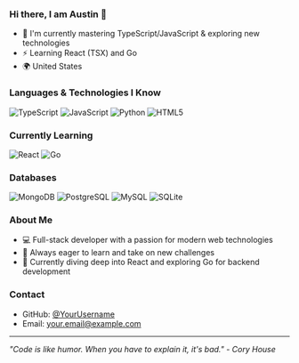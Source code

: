 ### Hi there, I am Austin 👋

- 📖 I'm currently mastering TypeScript/JavaScript & exploring new technologies
- ⚡ Learning React (TSX) and Go
- 🌍 United States

### Languages & Technologies I Know
<img src="https://img.shields.io/badge/typescript-%23007ACC.svg?style=for-the-badge&logo=typescript&logoColor=white" alt="TypeScript" style="max-width: 100%;" /> <img src="https://img.shields.io/badge/javascript-%23323330.svg?style=for-the-badge&logo=javascript&logoColor=%23F7DF1E" alt="JavaScript" style="max-width: 100%" /> <img src="https://img.shields.io/badge/python-3670A0?style=for-the-badge&logo=python&logoColor=ffdd54" alt="Python" style="max-width: 100%;" /> <img src="https://img.shields.io/badge/html5-%23E34F26.svg?style=for-the-badge&logo=html5&logoColor=white" alt="HTML5" style="max-width: 100%;" />

### Currently Learning
<img src="https://img.shields.io/badge/react-%2320232a.svg?style=for-the-badge&logo=react&logoColor=%2361DAFB" alt="React" style="max-width: 100%;" /> <img src="https://img.shields.io/badge/go-%2300ADD8.svg?style=for-the-badge&logo=go&logoColor=white" alt="Go" style="max-width: 100%;" />

### Databases
<img src="https://img.shields.io/badge/MongoDB-%234ea94b.svg?style=for-the-badge&logo=mongodb&logoColor=white" alt="MongoDB" style="max-width: 100%;" /> <img src="https://img.shields.io/badge/PostgreSQL-%2307405e.svg?style=for-the-badge&logo=postgresql&logoColor=white" alt="PostgreSQL" style="max-width: 100%;" /> <img src="https://img.shields.io/badge/mysql-%2300f.svg?style=for-the-badge&logo=mysql&logoColor=white" alt="MySQL" style="max-width: 100%;" /> <img src="https://img.shields.io/badge/sqlite-%2307405e.svg?style=for-the-badge&logo=sqlite&logoColor=white" alt="SQLite" style="max-width: 100%;" />

### About Me
- 💻 Full-stack developer with a passion for modern web technologies
- 🚀 Always eager to learn and take on new challenges
- 🎯 Currently diving deep into React and exploring Go for backend development

### Contact
- GitHub: [@YourUsername](https://github.com/YourUsername)
- Email: your.email@example.com

---
*"Code is like humor. When you have to explain it, it's bad." - Cory House*